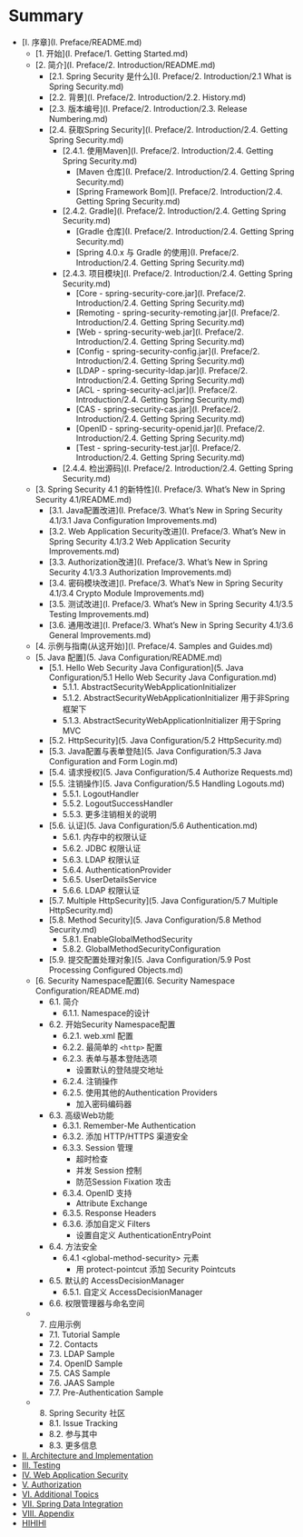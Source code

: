 # Summary

* [I. 序章](I. Preface/README.md)
    * [1. 开始](I. Preface/1. Getting Started.md)
    * [2. 简介](I. Preface/2. Introduction/README.md)
        * [2.1. Spring Security 是什么](I. Preface/2. Introduction/2.1 What is Spring Security.md)
        * [2.2. 背景](I. Preface/2. Introduction/2.2. History.md)
        * [2.3. 版本编号](I. Preface/2. Introduction/2.3. Release Numbering.md)
        * [2.4. 获取Spring Security](I. Preface/2. Introduction/2.4. Getting Spring Security.md)
            * [2.4.1. 使用Maven](I. Preface/2. Introduction/2.4. Getting Spring Security.md)
                * [Maven 仓库](I. Preface/2. Introduction/2.4. Getting Spring Security.md)
                * [Spring Framework Bom](I. Preface/2. Introduction/2.4. Getting Spring Security.md)
            * [2.4.2. Gradle](I. Preface/2. Introduction/2.4. Getting Spring Security.md)
                * [Gradle 仓库](I. Preface/2. Introduction/2.4. Getting Spring Security.md)
                * [Spring 4.0.x 与 Gradle 的使用](I. Preface/2. Introduction/2.4. Getting Spring Security.md)
            * [2.4.3. 项目模块](I. Preface/2. Introduction/2.4. Getting Spring Security.md)
                * [Core - spring-security-core.jar](I. Preface/2. Introduction/2.4. Getting Spring Security.md)
                * [Remoting - spring-security-remoting.jar](I. Preface/2. Introduction/2.4. Getting Spring Security.md)
                * [Web - spring-security-web.jar](I. Preface/2. Introduction/2.4. Getting Spring Security.md)
                * [Config - spring-security-config.jar](I. Preface/2. Introduction/2.4. Getting Spring Security.md)
                * [LDAP - spring-security-ldap.jar](I. Preface/2. Introduction/2.4. Getting Spring Security.md)
                * [ACL - spring-security-acl.jar](I. Preface/2. Introduction/2.4. Getting Spring Security.md)
                * [CAS - spring-security-cas.jar](I. Preface/2. Introduction/2.4. Getting Spring Security.md)
                * [OpenID - spring-security-openid.jar](I. Preface/2. Introduction/2.4. Getting Spring Security.md)
                * [Test - spring-security-test.jar](I. Preface/2. Introduction/2.4. Getting Spring Security.md)
            * [2.4.4. 检出源码](I. Preface/2. Introduction/2.4. Getting Spring Security.md)
    * [3. Spring Security 4.1 的新特性](I. Preface/3. What’s New in Spring Security 4.1/README.md)
        * [3.1. Java配置改进](I. Preface/3. What’s New in Spring Security 4.1/3.1 Java Configuration Improvements.md)
        * [3.2. Web Application Security改进](I. Preface/3. What’s New in Spring Security 4.1/3.2 Web Application Security Improvements.md)
        * [3.3. Authorization改进](I. Preface/3. What’s New in Spring Security 4.1/3.3 Authorization Improvements.md)
        * [3.4. 密码模块改进](I. Preface/3. What’s New in Spring Security 4.1/3.4 Crypto Module Improvements.md)
        * [3.5. 测试改进](I. Preface/3. What’s New in Spring Security 4.1/3.5 Testing Improvements.md)
        * [3.6. 通用改进](I. Preface/3. What’s New in Spring Security 4.1/3.6 General Improvements.md)
    * [4. 示例与指南(从这开始)](I. Preface/4. Samples and Guides.md)
    * [5. Java 配置](5. Java Configuration/README.md)
        * [5.1. Hello Web Security Java Configuration](5. Java Configuration/5.1 Hello Web Security Java Configuration.md)
            * 5.1.1. AbstractSecurityWebApplicationInitializer
            * 5.1.2. AbstractSecurityWebApplicationInitializer 用于非Spring框架下
            * 5.1.3. AbstractSecurityWebApplicationInitializer 用于Spring MVC
        * [5.2. HttpSecurity](5. Java Configuration/5.2 HttpSecurity.md)
        * [5.3. Java配置与表单登陆](5. Java Configuration/5.3 Java Configuration and Form Login.md)
        * [5.4. 请求授权](5. Java Configuration/5.4 Authorize Requests.md)
        * [5.5. 注销操作](5. Java Configuration/5.5 Handling Logouts.md)
            * 5.5.1. LogoutHandler
            * 5.5.2. LogoutSuccessHandler
            * 5.5.3. 更多注销相关的说明
        * [5.6. 认证](5. Java Configuration/5.6 Authentication.md)
            * 5.6.1. 内存中的权限认证
            * 5.6.2. JDBC 权限认证
            * 5.6.3. LDAP 权限认证
            * 5.6.4. AuthenticationProvider
            * 5.6.5. UserDetailsService
            * 5.6.6. LDAP 权限认证
        * [5.7. Multiple HttpSecurity](5. Java Configuration/5.7 Multiple HttpSecurity.md)
        * [5.8. Method Security](5. Java Configuration/5.8 Method Security.md)
            * 5.8.1. EnableGlobalMethodSecurity
            * 5.8.2. GlobalMethodSecurityConfiguration
        * [5.9. 提交配置处理对象](5. Java Configuration/5.9 Post Processing Configured Objects.md)
    * [6. Security Namespace配置](6. Security Namespace Configuration/README.md)
        * 6.1. 简介
            * 6.1.1. Namespace的设计
        * 6.2. 开始Security Namespace配置
            * 6.2.1. web.xml 配置
            * 6.2.2. 最简单的 `<http>` 配置
            * 6.2.3. 表单与基本登陆选项
                * 设置默认的登陆提交地址
            * 6.2.4. 注销操作
            * 6.2.5. 使用其他的Authentication Providers
                * 加入密码编码器
        * 6.3. 高级Web功能
            * 6.3.1. Remember-Me Authentication
            * 6.3.2. 添加 HTTP\/HTTPS 渠道安全
            * 6.3.3. Session 管理
                * 超时检查
                * 并发 Session 控制
                * 防范Session Fixation 攻击
            * 6.3.4. OpenID 支持
                * Attribute Exchange
            * 6.3.5. Response Headers
            * 6.3.6. 添加自定义 Filters
                * 设置自定义 AuthenticationEntryPoint
        * 6.4. 方法安全
            * 6.4.1 &lt;global-method-security&gt; 元素
                * 用 protect-pointcut 添加 Security Pointcuts
        * 6.5. 默认的 AccessDecisionManager
            * 6.5.1. 自定义 AccessDecisionManager
        * 6.6. 权限管理器与命名空间
    * 7. 应用示例
        * 7.1. Tutorial Sample
        * 7.2. Contacts
        * 7.3. LDAP Sample
        * 7.4. OpenID Sample
        * 7.5. CAS Sample
        * 7.6. JAAS Sample
        * 7.7. Pre-Authentication Sample
    * 8. Spring Security 社区
        * 8.1. Issue Tracking
        * 8.2. 参与其中
        * 8.3. 更多信息
* [II. Architecture and Implementation](README.md)
* [III. Testing](README.md)
* [IV. Web Application Security](README.md)
* [V. Authorization](README.md)
* [VI. Additional Topics](README.md)
* [VII. Spring Data Integration](README.md)
* [VIII. Appendix](README.md)
* [HIHIHI](README.md)